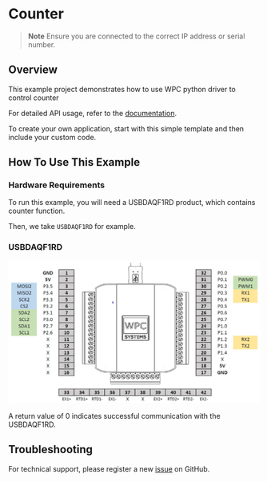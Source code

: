 # Counter
> **Note**
> Ensure you are connected to the correct IP address or serial number.

## Overview

This example project demonstrates how to use WPC python driver to control counter

For detailed API usage, refer to the [documentation](https://wpc-systems-ltd.github.io/WPC_Python_driver_release/).

To create your own application, start with this simple template and then include your custom code.

## How To Use This Example

### Hardware Requirements

To run this example, you will need a USBDAQF1RD product, which contains counter function.

Then, we take `USBDAQF1RD` for example.

### USBDAQF1RD

<img src="https://github.com/WPC-Systems-Ltd/WPC_Python_driver_release/blob/main/Reference/Pinouts/pinout-USBDAQF1RD.JPG" alt="drawing" width="600"/>

A return value of 0 indicates successful communication with the USBDAQF1RD.

## Troubleshooting

For technical support, please register a new [issue](https://github.com/WPC-Systems-Ltd/WPC_Python_driver_release/issues) on GitHub.